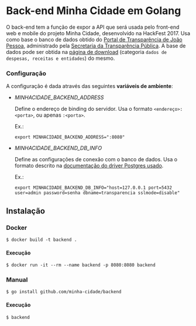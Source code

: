 # Back-end Minha Cidade em Golang
O back-end tem a função de expor a API que será usada pelo front-end web e
mobile do projeto Minha Cidade, desenvolvido na HackFest 2017. Usa como base
o banco de dados obtido do [Portal de Transparência de João Pessoa](http://transparencia.joaopessoa.pb.gov.br/),
administrado pela [Secretaria da Transparência Pública](http://www.joaopessoa.pb.gov.br/secretarias/setransp/).
A base de dados pode ser obtida na [página de download](http://transparencia.joaopessoa.pb.gov.br/download) (categoria `dados de despesas, receitas e entidades`)
do mesmo.

### Configuração
A configuração é dada através das seguintes **variáveis de ambiente**:

* *MINHACIDADE_BACKEND_ADDRESS*

  Define o endereço de binding do servidor. Usa o formato `<endereço>:<porta>`,
  ou apenas `:<porta>`.

  Ex.:

      export MINHACIDADE_BACKEND_ADDRESS=":8080"

* *MINHACIDADE_BACKEND_DB_INFO*

  Define as configurações de conexão com o banco de dados. Usa o formato descrito
  na [documentação do driver Postgres usado](https://godoc.org/github.com/lib/pq#hdr-Connection_String_Parameters).

  Ex.:

      export MINHACIDADE_BACKEND_DB_INFO="host=127.0.0.1 port=5432 user=admin password=senha dbname=transparencia sslmode=disable"
      
## Instalação

### Docker

    $ docker build -t backend .

#### Execução

    $ docker run -it --rm --name backend -p 8080:8080 backend

### Manual

    $ go install github.com/minha-cidade/backend

#### Execução

    $ backend
